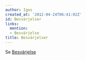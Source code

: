 ```yaml
---
author: Igos
created_at: '2012-04-24T06:41:02Z'
id: Besvärjelser
links:
  mention:
  - Besvärjelse
title: Besvärjelser
---
```


Se [Besvärjelse]

  [Besvärjelse]: Besvärjelse
